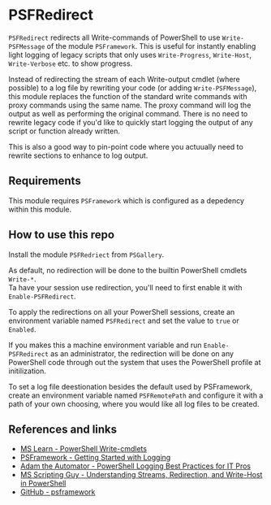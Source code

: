 # PSFRedirect

`PSFRedirect` redirects all Write-commands of PowerShell to use `Write-PSFMessage` of the module `PSFramework`. This is useful for instantly enabling light logging of legacy scripts that only uses `Write-Progress`, `Write-Host`, `Write-Verbose` etc. to show progress.

Instead of redirecting the stream of each Write-output cmdlet (where possible) to a log file by rewriting your code (or adding `Write-PSFMessage`), this module replaces the function of the standard write commands with proxy commands using the same name. The proxy command will log the output as well as performing the original command. There is no need to rewrite legacy code if you'd like to quickly start logging the output of any script or function already written.

This is also a good way to pin-point code where you actuually need to rewrite sections to enhance to log output.

## Requirements

This module requires `PSFramework` which is configured as a depedency within this module.

## How to use this repo

Install the module `PSFRedriect` from `PSGallery`.

As default, no redirection will be done to the builtin PowerShell cmdlets `Write-*`.  
Ta have your session use redirection, you'll need to first enable it with `Enable-PSFRedirect`.

To apply the redirections on all your PowerShell sessions, create an environment variable named `PSFRedirect` and set the value to `true` or `Enabled`.

If you makes this a machine environment variable and run `Enable-PSFRedirect` as an administrator, the redirection will be done on any PowerShell code through out the system that uses the PowerShell profile at initilization.

To set a log file deestionation besides the default used by PSFramework, create an environment variable named `PSFRemotePath` and configure it with a path of your own choosing, where you would like all log files to be created.

## References and links

* [MS Learn - PowerShell Write-cmdlets][1]
* [PSFramework - Getting Started with Logging][2]
* [Adam the Automator - PowerShell Logging Best Practices for IT Pros][3]
* [MS Scripting Guy - Understanding Streams, Redirection, and Write-Host in PowerShell][4]
* [GitHub - psframework][5]

[1]: https://learn.microsoft.com/en-us/powershell/module/microsoft.powershell.utility/write-host?view=powershell-5.1#related-links
[2]: https://psframework.org/documentation/quickstart/psframework/logging.html
[3]: https://adamtheautomator.com/powershell-logging
[4]:https://devblogs.microsoft.com/scripting/understanding-streams-redirection-and-write-host-in-powershell/
[5]: https://github.com/PowershellFrameworkCollective/psframework